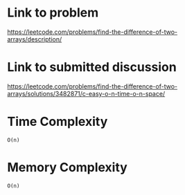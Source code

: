 # Link to problem
https://leetcode.com/problems/find-the-difference-of-two-arrays/description/

# Link to submitted discussion
https://leetcode.com/problems/find-the-difference-of-two-arrays/solutions/3482871/c-easy-o-n-time-o-n-space/

# Time Complexity
`O(n)`

# Memory Complexity
`O(n)`
